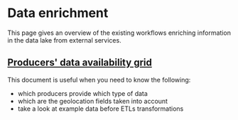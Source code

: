 # Data enrichment

This page gives an overview of the existing workflows enriching information in the data lake from external services.

## [Producers' data availability grid](../assets/PRODUCERS_DATA_AVAILABILITY_GRID.md)

This document is useful when you need to know the following:

* which producers provide which type of data
* which are the geolocation fields taken into account
* take a look at example data before ETLs transformations
